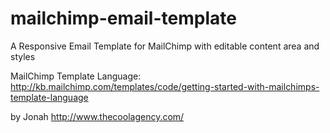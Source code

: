 mailchimp-email-template
========================

A Responsive Email Template for MailChimp with editable content area and styles

MailChimp Template Language:
http://kb.mailchimp.com/templates/code/getting-started-with-mailchimps-template-language

by Jonah http://www.thecoolagency.com/
